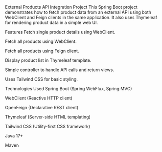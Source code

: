 External Products API Integration Project
This Spring Boot project demonstrates how to fetch product data from an external API using both WebClient and Feign clients in the same application. It also uses Thymeleaf for rendering product data in a simple web UI.

Features
Fetch single product details using WebClient.

Fetch all products using WebClient.

Fetch all products using Feign client.

Display product list in Thymeleaf template.

Simple controller to handle API calls and return views.

Uses Tailwind CSS for basic styling.

Technologies Used
Spring Boot (Spring WebFlux, Spring MVC)

WebClient (Reactive HTTP client)

OpenFeign (Declarative REST client)

Thymeleaf (Server-side HTML templating)

Tailwind CSS (Utility-first CSS framework)

Java 17+

Maven
